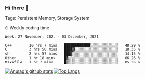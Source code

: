 ### Hi there 👋

Tags: Persistent Memory, Storage System

<!--

[![Anurag's github stats](https://github-readme-stats.vercel.app/api?username=wwyf)](https://github.com/anuraghazra/github-readme-stats)

[![Anurag's github stats](https://github-readme-stats.vercel.app/api?username=wwyf&count_private=true)](https://github.com/anuraghazra/github-readme-stats)


[![Top Langs](https://github-readme-stats.vercel.app/api/top-langs/?username=wwyf&count_private=true&&hide=jupyter%20notebook,html)](https://github.com/anuraghazra/github-readme-stats)



-->


⏱ Weekly coding time

<!--START_SECTION:waka-->
```text
Week: 27 November, 2021 - 03 December, 2021

C++        10 hrs 7 mins   ████████████░░░░░░░░░░░░░   48.29 % 
C          3 hrs 50 mins   ████▓░░░░░░░░░░░░░░░░░░░░   18.35 % 
sh         2 hrs 57 mins   ███▓░░░░░░░░░░░░░░░░░░░░░   14.15 % 
Other      1 hr 18 mins    █▓░░░░░░░░░░░░░░░░░░░░░░░   06.26 % 
Makefile   1 hr 7 mins     █▒░░░░░░░░░░░░░░░░░░░░░░░   05.36 % 
```
<!--END_SECTION:waka-->



[![Anurag's github stats](https://github-readme-stats.vercel.app/api?username=wwyf&count_private=true&show_icons=true&hide_border=true)](https://github.com/anuraghazra/github-readme-stats) [![Top Langs](https://github-readme-stats.vercel.app/api/top-langs/?username=wwyf&count_private=true&hide=jupyter%20notebook,html,OpenEdge%20ABL&langs_count=10&layout=compact&hide_border=true)](https://github.com/anuraghazra/github-readme-stats)

<!--

[![willianrod's wakatime stats](https://github-readme-stats.vercel.app/api/wakatime?username=wwyf)](https://github.com/anuraghazra/github-readme-stats)


-->
